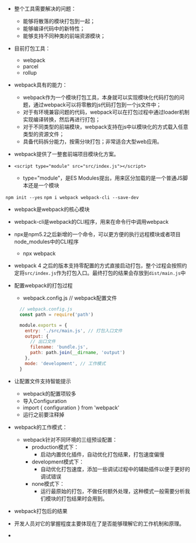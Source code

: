 - 整个工具需要解决的问题：
  - 能够将散落的模块打包到一起；
  - 能够编译代码中的新特性；
  - 能够支持不同种类的前端资源模块；

- 目前打包工具：
  - webpack
  - parcel
  - rollup

- webpack具有的能力：
  - webpack作为一个模块打包工具，本身就可以实现模块化代码打包的问题，通过webpack可以将零散的js代码打包到一个js文件中；
  - 对于有环境兼容问题的代码，webpack可以在打包过程中通过loader机制实现编译转换，然后再进行打包；
  - 对于不同类型的前端模块，webpack支持在js中以模块化的方式载入任意类型的资源文件；
  - 具备代码拆分能力，按需分块打包；非常适合大型web应用。

- webpack提供了一整套前端项目模块化方案。

- `<script type="module" src="src/index.js"></script>`
  - type="module"，是ES Modules提出，用来区分加载的是一个普通JS脚本还是一个模块

`npm init --yes`
`npm i webpack webpack-cli --save-dev`
- webpack是webpack的核心模块
- webpack-cli是webpack的CLI程序，用来在命令行中调用webpack

- npx是npm5.2之后新增的一个命令，可以更方便的执行远程模块或者项目node_modules中的CLI程序
  - npx webpack

- webpack 4 之后的版本支持零配置的方式直接启动打包，整个过程会按照约定将`src/index.js`作为打包入口。最终打包的结果会存放到`dist/main.js`中

- 配置webpack的打包过程
  - webpack.config.js // webpack配置文件
  
  ```js
    // webpack.config.js
    const path = require('path')

    module.exports = {
      entry: './src/main.js', // 打包入口文件
      output: {
        // 出口文件
        filename: 'bundle.js',
        path: path.join(__dirname, 'output')
      },
      mode: 'development', // 工作模式
    }
  ```

- 让配置文件支持智能提示
  - webpack的配置项较多
  - 导入Configuration
  - import { configuration } from 'webpack'
  - 运行之前要注释掉

- webpack的工作模式：
  - webpack针对不同环境的三组预设配置：
    - production模式下：
      - 启动内置优化插件，自动优化打包结果，打包速度偏慢
    - development模式下：
      - 自动优化打包速度，添加一些调试过程中的辅助插件以便于更好的调试错误
    - none模式下：
      - 运行最原始的打包，不做任何额外处理，这种模式一般需要分析我们模块的打包结果时会用到。

- webpack打包后的结果

- 开发人员对它的掌握程度主要体现在了是否能够理解它的工作机制和原理。

- 
